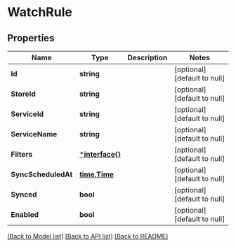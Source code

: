 # WatchRule

## Properties
Name | Type | Description | Notes
------------ | ------------- | ------------- | -------------
**Id** | **string** |  | [optional] [default to null]
**StoreId** | **string** |  | [optional] [default to null]
**ServiceId** | **string** |  | [optional] [default to null]
**ServiceName** | **string** |  | [optional] [default to null]
**Filters** | [***interface{}**](interface{}.md) |  | [optional] [default to null]
**SyncScheduledAt** | [**time.Time**](time.Time.md) |  | [optional] [default to null]
**Synced** | **bool** |  | [optional] [default to null]
**Enabled** | **bool** |  | [optional] [default to null]

[[Back to Model list]](../README.md#documentation-for-models) [[Back to API list]](../README.md#documentation-for-api-endpoints) [[Back to README]](../README.md)


